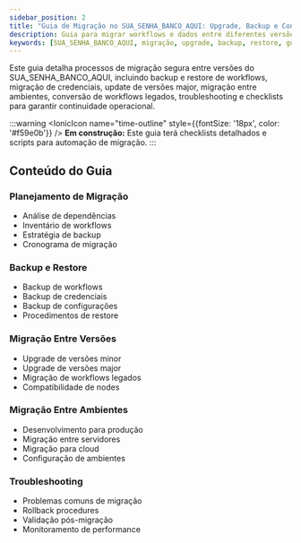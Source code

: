 ```yaml
---
sidebar_position: 2
title: "Guia de Migração no SUA_SENHA_BANCO_AQUI: Upgrade, Backup e Continuidade Operacional"
description: Guia para migrar workflows e dados entre diferentes versões e ambientes do SUA_SENHA_BANCO_AQUI, com checklists, backup, restore e troubleshooting.
keywords: [SUA_SENHA_BANCO_AQUI, migração, upgrade, backup, restore, guia de migração, continuidade operacional, automação empresarial, troubleshooting]
---
```


Este guia detalha processos de migração segura entre versões do SUA_SENHA_BANCO_AQUI, incluindo backup e restore de workflows, migração de credenciais, update de versões major, migração entre ambientes, conversão de workflows legados, troubleshooting e checklists para garantir continuidade operacional.

:::warning
<IonicIcon name="time-outline" style={{fontSize: '18px', color: '#f59e0b'}} />
**Em construção:** Este guia terá checklists detalhados e scripts para automação de migração.
:::

## Conteúdo do Guia

### Planejamento de Migração

- Análise de dependências
- Inventário de workflows
- Estratégia de backup
- Cronograma de migração

### Backup e Restore

- Backup de workflows
- Backup de credenciais
- Backup de configurações
- Procedimentos de restore

### Migração Entre Versões

- Upgrade de versões minor
- Upgrade de versões major
- Migração de workflows legados
- Compatibilidade de nodes

### Migração Entre Ambientes

- Desenvolvimento para produção
- Migração entre servidores
- Migração para cloud
- Configuração de ambientes

### Troubleshooting

- Problemas comuns de migração
- Rollback procedures
- Validação pós-migração
- Monitoramento de performance
